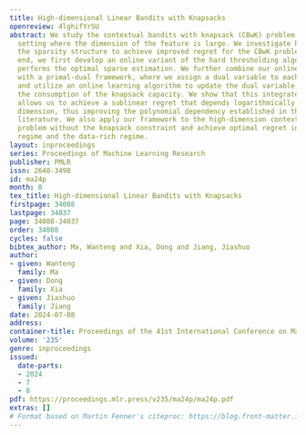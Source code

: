 ```yaml
---
title: High-dimensional Linear Bandits with Knapsacks
openreview: 4lghifYrSU
abstract: We study the contextual bandits with knapsack (CBwK) problem under the high-dimensional
  setting where the dimension of the feature is large. We investigate how to exploit
  the sparsity structure to achieve improved regret for the CBwK problem. To this
  end, we first develop an online variant of the hard thresholding algorithm that
  performs the optimal sparse estimation. We further combine our online estimator
  with a primal-dual framework, where we assign a dual variable to each knapsack constraint
  and utilize an online learning algorithm to update the dual variable, thereby controlling
  the consumption of the knapsack capacity. We show that this integrated approach
  allows us to achieve a sublinear regret that depends logarithmically on the feature
  dimension, thus improving the polynomial dependency established in the previous
  literature. We also apply our framework to the high-dimension contextual bandit
  problem without the knapsack constraint and achieve optimal regret in both the data-poor
  regime and the data-rich regime.
layout: inproceedings
series: Proceedings of Machine Learning Research
publisher: PMLR
issn: 2640-3498
id: ma24p
month: 0
tex_title: High-dimensional Linear Bandits with Knapsacks
firstpage: 34008
lastpage: 34037
page: 34008-34037
order: 34008
cycles: false
bibtex_author: Ma, Wanteng and Xia, Dong and Jiang, Jiashuo
author:
- given: Wanteng
  family: Ma
- given: Dong
  family: Xia
- given: Jiashuo
  family: Jiang
date: 2024-07-08
address:
container-title: Proceedings of the 41st International Conference on Machine Learning
volume: '235'
genre: inproceedings
issued:
  date-parts:
  - 2024
  - 7
  - 8
pdf: https://proceedings.mlr.press/v235/ma24p/ma24p.pdf
extras: []
# Format based on Martin Fenner's citeproc: https://blog.front-matter.io/posts/citeproc-yaml-for-bibliographies/
---
```

